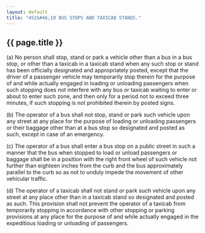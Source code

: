 ```yaml
---
layout: default 
title: "452&#46;10 BUS STOPS AND TAXICAB STANDS."
---
```


{{ page.title }}
----------------

​(a) No person shall stop, stand or park a vehicle other than a bus in a
bus stop, or other than a taxicab in a taxicab stand when any such stop
or stand has been officially designated and appropriately posted, except
that the driver of a passenger vehicle may temporarily stop therein for
the purpose of and while actually engaged in loading or unloading
passengers when such stopping does not interfere with any bus or taxicab
waiting to enter or about to enter such zone, and then only for a period
not to exceed three minutes, if such stopping is not prohibited therein
by posted signs.

​(b) The operator of a bus shall not stop, stand or park such vehicle
upon any street at any place for the purpose of loading or unloading
passengers or their baggage other than at a bus stop so designated and
posted as such, except in case of an emergency.

​(c) The operator of a bus shall enter a bus stop on a public street in
such a manner that the bus when stopped to load or unload passengers or
baggage shall be in a position with the right front wheel of such
vehicle not further than eighteen inches from the curb and the bus
approximately parallel to the curb so as not to unduly impede the
movement of other vehicular traffic.

​(d) The operator of a taxicab shall not stand or park such vehicle upon
any street at any place other than in a taxicab stand so designated and
posted as such. This provision shall not prevent the operator of a
taxicab from temporarily stopping in accordance with other stopping or
parking provisions at any place for the purpose of and while actually
engaged in the expeditious loading or unloading of passengers.
